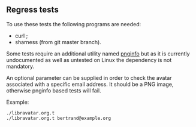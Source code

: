 ## Regress tests

To use these tests the following programs are needed:

* curl ;
* sharness (from git master branch).

Some tests require an additional utility named [pnginfo](https://github.com/Aversiste/pnginfo) but as it is currently undocumented as well as untested on Linux the dependency is not mandatory.

An optional parameter can be supplied in order to check the avatar associated with a specific email address. It should be a PNG image, otherwise pnginfo based tests will fail.

Example:

    ./libravatar.org.t
    ./libravatar.org.t bertrand@example.org
